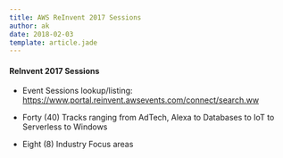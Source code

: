 ```yaml
---
title: AWS ReInvent 2017 Sessions
author: ak
date: 2018-02-03
template: article.jade
---
```



#### ReInvent 2017 Sessions

- Event Sessions lookup/listing: <https://www.portal.reinvent.awsevents.com/connect/search.ww>

- Forty (40) Tracks ranging from AdTech, Alexa to Databases to IoT to Serverless to Windows
- Eight (8) Industry Focus areas

